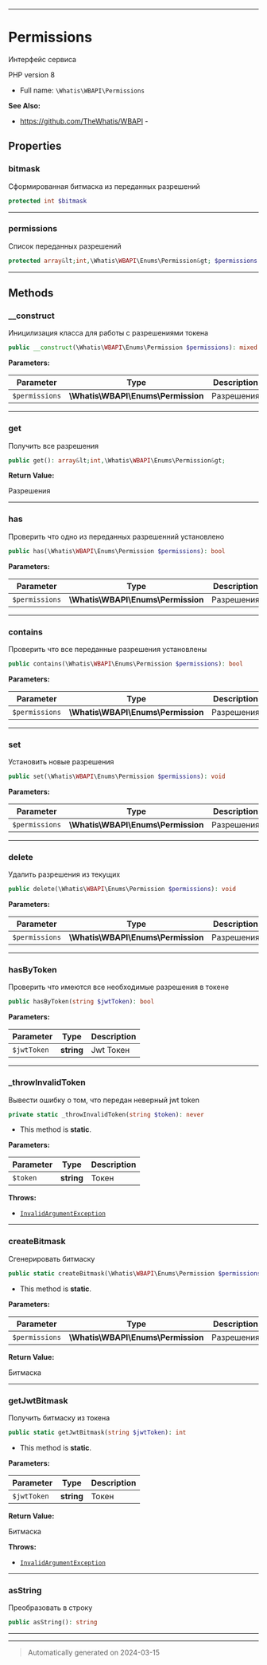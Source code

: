 ***

# Permissions

Интерфейс сервиса

PHP version 8

* Full name: `\Whatis\WBAPI\Permissions`

**See Also:**

* https://github.com/TheWhatis/WBAPI - 



## Properties


### bitmask

Сформированная битмаска из
переданных разрешений

```php
protected int $bitmask
```






***

### permissions

Список переданных разрешений

```php
protected array&lt;int,\Whatis\WBAPI\Enums\Permission&gt; $permissions
```






***

## Methods


### __construct

Иницилизация класса для
работы с разрешениями
токена

```php
public __construct(\Whatis\WBAPI\Enums\Permission $permissions): mixed
```








**Parameters:**

| Parameter | Type | Description |
|-----------|------|-------------|
| `$permissions` | **\Whatis\WBAPI\Enums\Permission** | Разрешения |





***

### get

Получить все разрешения

```php
public get(): array&lt;int,\Whatis\WBAPI\Enums\Permission&gt;
```









**Return Value:**

Разрешения




***

### has

Проверить что одно из переданных
разрешенний установлено

```php
public has(\Whatis\WBAPI\Enums\Permission $permissions): bool
```








**Parameters:**

| Parameter | Type | Description |
|-----------|------|-------------|
| `$permissions` | **\Whatis\WBAPI\Enums\Permission** | Разрешения |





***

### contains

Проверить что все переданные
разрешения установлены

```php
public contains(\Whatis\WBAPI\Enums\Permission $permissions): bool
```








**Parameters:**

| Parameter | Type | Description |
|-----------|------|-------------|
| `$permissions` | **\Whatis\WBAPI\Enums\Permission** | Разрешения |





***

### set

Установить новые разрешения

```php
public set(\Whatis\WBAPI\Enums\Permission $permissions): void
```








**Parameters:**

| Parameter | Type | Description |
|-----------|------|-------------|
| `$permissions` | **\Whatis\WBAPI\Enums\Permission** | Разрешения |





***

### delete

Удалить разрешения из текущих

```php
public delete(\Whatis\WBAPI\Enums\Permission $permissions): void
```








**Parameters:**

| Parameter | Type | Description |
|-----------|------|-------------|
| `$permissions` | **\Whatis\WBAPI\Enums\Permission** | Разрешения |





***

### hasByToken

Проверить что имеются
все необходимые разрешения
в токене

```php
public hasByToken(string $jwtToken): bool
```








**Parameters:**

| Parameter | Type | Description |
|-----------|------|-------------|
| `$jwtToken` | **string** | Jwt Токен |





***

### _throwInvalidToken

Вывести ошибку о том, что передан
неверный jwt token

```php
private static _throwInvalidToken(string $token): never
```



* This method is **static**.




**Parameters:**

| Parameter | Type | Description |
|-----------|------|-------------|
| `$token` | **string** | Токен |




**Throws:**

- [`InvalidArgumentException`](../../InvalidArgumentException.md)



***

### createBitmask

Сгенерировать битмаску

```php
public static createBitmask(\Whatis\WBAPI\Enums\Permission $permissions): int
```



* This method is **static**.




**Parameters:**

| Parameter | Type | Description |
|-----------|------|-------------|
| `$permissions` | **\Whatis\WBAPI\Enums\Permission** | Разрешения |


**Return Value:**

Битмаска




***

### getJwtBitmask

Получить битмаску из токена

```php
public static getJwtBitmask(string $jwtToken): int
```



* This method is **static**.




**Parameters:**

| Parameter | Type | Description |
|-----------|------|-------------|
| `$jwtToken` | **string** | Токен |


**Return Value:**

Битмаска



**Throws:**

- [`InvalidArgumentException`](../../InvalidArgumentException.md)



***

### asString

Преобразовать в строку

```php
public asString(): string
```












***


***
> Automatically generated on 2024-03-15
